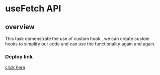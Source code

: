# useFetch API

## overview
This task domenstrate the use of custom hook , we can create custom hooks to simplify our code and can use the functionality again and again.

### Deploy link
 [click here](https://task22-hook-custom.vercel.app/)
